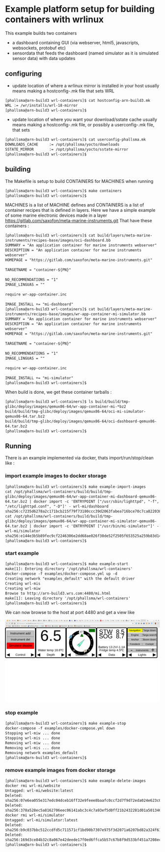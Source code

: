# Example platform setup for building containers with wrlinux

This example builds two containers
* a dashboard containing GUI (via webserver, html5, javascripts, websockets, protobuf etc)
* sensordata that feeds the dashboard (named simulator as it is simulated sensor data) with data updates

## configuring
* update location of where a wrlinux mirror is installed in your host
  usually means making a hostconfig-<hostname>.mk file that sets WRL

```
[phallsma@arn-build3 wrl-containers]$ cat hostconfig-arn-build3.mk 
WRL := /wr/installs/wrl-18-mirror
[phallsma@arn-build3 wrl-containers]$
```

* update location of where you want your download/sstate cache
  usually means making a hostconfig-<hostname>.mk file, or possibly a
  userconfig-<username>.mk file, that sets 

```
[phallsma@arn-build3 wrl-containers]$ cat userconfig-phallsma.mk 
DOWNLOADS_CACHE     := /opt/phallsma/yocto/downloads
SSTATE_MIRROR       := /opt/phallsma/yocto/sstate-mirror
[phallsma@arn-build3 wrl-containers]$ 
```

## building
The Makefile is setup to build CONTAINERS for MACHINES when running
```
[phallsma@arn-build3 wrl-containers]$ make containers
[phallsma@arn-build3 wrl-containers]$ 
```
MACHINES is a list of MACHINE defines and CONTAINERS is a list of container
recipes that is defined in layers. Here we have a simple example of some
marine electronic devices made in a layer
https://gitlab.com/saxofon/meta-marine-instruments.git
That have these containers :

```
[phallsma@arn-build3 wrl-containers]$ cat build/layers/meta-marine-instruments/recipes-base/images/oci-dashboard.bb 
SUMMARY = "An application container for marine instruments webserver"
DESCRIPTION = "An application container for marine instruments webserver"
HOMEPAGE = "https://gitlab.com/saxofon/meta-marine-instruments.git"

TARGETNAME = "container-${PN}"

NO_RECOMMENDATIONS = "1"
IMAGE_LINGUAS = ""

require wr-app-container.inc

IMAGE_INSTALL += "mi-dashboard"
[phallsma@arn-build3 wrl-containers]$ cat build/layers/meta-marine-instruments/recipes-base/images/wr-app-container-mi-simulator.bb 
SUMMARY = "An application container for marine instruments webserver"
DESCRIPTION = "An application container for marine instruments webserver"
HOMEPAGE = "https://gitlab.com/saxofon/meta-marine-instruments.git"

TARGETNAME = "container-${PN}"

NO_RECOMMENDATIONS = "1"
IMAGE_LINGUAS = ""

require wr-app-container.inc

IMAGE_INSTALL += "mi-simulator"
[phallsma@arn-build3 wrl-containers]$ 
```

When build is done, we get these container tarballs :
```
[phallsma@arn-build3 wrl-containers]$ ls build/build/tmp-glibc/deploy/images/qemux86-64/wr-app-container-mi-*bz2
build/build/tmp-glibc/deploy/images/qemux86-64/oci-mi-simulator-qemux86-64.tar.bz2
build/build/tmp-glibc/deploy/images/qemux86-64/oci-dashboard-qemux86-64.tar.bz2
[phallsma@arn-build3 wrl-containers]$ 
```

## Running

There is an example implemented via docker, thats import/run/stop/clean like :

### import example images to docker storage
```
[phallsma@arn-build3 wrl-containers]$ make example-import-images 
cat /opt/phallsma/wrl-containers/build/build/tmp-glibc/deploy/images/qemux86-64/wr-app-container-mi-dashboard-qemux86-64.tar.bz2 | docker import -c 'ENTRYPOINT ["/usr/sbin/lighttpd", "-f", "/etc/lighttpd.conf", "-D"]' - wrl-mi/dashboard
sha256:c7235d6278a2c171bcb215f79f73180ccc39d2063fabea716bce70c7ca822038
cat /opt/phallsma/wrl-containers/build/build/tmp-glibc/deploy/images/qemux86-64/wr-app-container-mi-simulator-qemux86-64.tar.bz2 | docker import -c 'ENTRYPOINT ["/usr/bin/mi-simulator"]' - wrl-mi/simulator
sha256:e144e3b5b89fec9cf2246306e2dd68ae026f30de52f2505f653525a259b83d14
[phallsma@arn-build3 wrl-containers]$ 
```

### start example
```
[phallsma@arn-build3 wrl-containers]$ make example-start
make[1]: Entering directory '/opt/phallsma/wrl-containers'
docker-compose -f examples/docker-compose.yml up -d
Creating network "examples_default" with the default driver
Creating wrl-mis
Creating wrl-miw
Browse to http://arn-build3.wrs.com:4480/mi.html
make[1]: Leaving directory '/opt/phallsma/wrl-containers'
[phallsma@arn-build3 wrl-containers]$ 
```
We can now browse to the host at port 4480 and get a view like 

![alt text](examples/example.jpg)


### stop example

```
[phallsma@arn-build3 wrl-containers]$ make example-stop
docker-compose -f examples/docker-compose.yml down
Stopping wrl-miw ... done
Stopping wrl-mis ... done
Removing wrl-miw ... done
Removing wrl-mis ... done
Removing network examples_default
[phallsma@arn-build3 wrl-containers]$ 
```

### remove example images from docker storage

```
[phallsma@arn-build3 wrl-containers]$ make example-delete-images 
docker rmi wrl-mi/website
Untagged: wrl-mi/website:latest
Deleted: sha256:07e6ea055e317edc04dceb16ff32e9feee8baafc0ccf2d7f9d72eda024e623c0
Deleted: sha256:378a528ec5a8162706eec06141abc3c4c7a93ef5d0ff21b2432281d01a501346
docker rmi wrl-mi/simulator
Untagged: wrl-mi/simulator:latest
Deleted: sha256:b9c037bbc512ccdfd5c711571cf1bd90b7307e975f3d2071a6207bd82a324f61
Deleted: sha256:169d3ce84b32c8a067e42deede17f0ed6ffca5b57c67b8f9d533bf451a7208ec
[phallsma@arn-build3 wrl-containers]$ 
```
